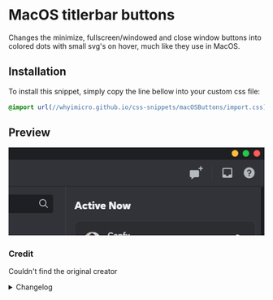 # MacOS titlerbar buttons

Changes the minimize, fullscreen/windowed and close window buttons into colored dots with small svg's on hover, much like they use in MacOS.

## Installation

To install this snippet, simply copy the line bellow into your custom css file:

```css
@import url(//whyimicro.github.io/css-snippets/macOSButtons/import.css);
```

## Preview

![image](https://raw.githubusercontent.com/WhyiMicro/css-snippets/main/_previews/MacOSButtons.png)

### Credit

Couldn't find the original creator

<details>
<summary>Changelog</summary>

## 1.0.0

- Moved from old repo to new one

</details>
